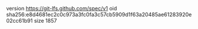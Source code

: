 version https://git-lfs.github.com/spec/v1
oid sha256:e8d4681ec2c0c973a3fc0fa3c57cb5909d1f63a20485ae61283920e02cc61b91
size 1857
